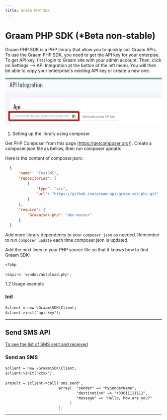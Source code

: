 ```yaml
---
title: Graam PHP SDK
---
```


# Graam PHP SDK (*Beta  non-stable)

Graam PHP SDK is a PHP library that allow you to quickly call Graam APIs. 
To use the Graam PHP SDK, you need to get the API key for your enterpise. To get API key, first login to Graam site with your admin account. Then, click on Settings --> API Integration at the botton of the left menu. You will then be able to copy your enterprise's existing API key or create a new one.

![alt text](/images/get-api-key.png)
 
1. Setting up the library using composer

Get PHP Composer from this page (https://getcomposer.org/).
Create a composer.json file as bellow, then run composer update:

Here is the content of composer.json::

```JSON
  {
      "name": "TestSMS",
      "repositories": [
          {
              "type": "vcs",
              "url": "https://github.com/graam-api/graam-sdk-php.git"
          }
      ],
      "require": {
          "Graam/sdk-php": "dev-master"
      }
  }
```

Add more library dependency to your `composer.json` as needed. Remember to run `composer update` each time composer.json is updated.

Add the next lines to your PHP source file so that it knows how to find Graam SDK:

```
<?php

require 'vendor/autoload.php';
```

1.2 Usage example


### Init

```
$client = new \Graam\SDK\Client;
$client->init("api-key");
```

---

## Send SMS API
[To see the list of SMS sent and received](/pages/sms/overview)
### Send an SMS

```
$client = new \Graam\SDK\Client;
$client->init("xxxx");

$result = $client->call('sms.send',
                        array(  "sender" => "MySenderName",
                                "destination" => "+33611111111",
                                "message" => "Hello, how are you?"
                             )
                        );
```


---
